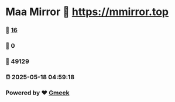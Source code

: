 # Maa Mirror :link: https://mmirror.top 
### :page_facing_up: [16](https://mmirror.top/tag.html) 
### :speech_balloon: 0 
### :hibiscus: 49129 
### :alarm_clock: 2025-05-18 04:59:18 
### Powered by :heart: [Gmeek](https://github.com/Meekdai/Gmeek)
